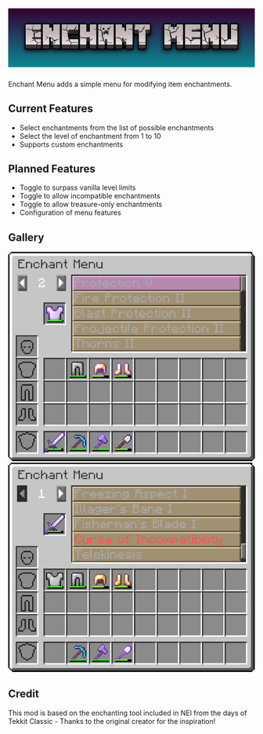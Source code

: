 # ![Enchant Menu](./assets/icons/long-rect.png)

Enchant Menu adds a simple menu for modifying item enchantments.

## Current Features
- Select enchantments from the list of possible enchantments
- Select the level of enchantment from 1 to 10
- Supports custom enchantments

## Planned Features
- Toggle to surpass vanilla level limits
- Toggle to allow incompatible enchantments
- Toggle to allow treasure-only enchantments
- Configuration of menu features

## Gallery

![Item with enchantments](./assets/screenshots/item-with-enchantment.png)
![Custom enchantments](./assets/screenshots/custom-enchantments.png)

## Credit

This mod is based on the enchanting tool included in NEI from the days of Tekkit Classic - Thanks to the original
creator for the inspiration!
